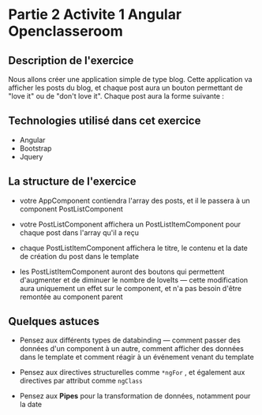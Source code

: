# Partie 2 Activite 1 Angular Openclasseroom

## Description de l'exercice
Nous allons créer une application simple de type blog.  Cette application va afficher les posts du blog, et chaque post aura un bouton permettant de "love it" ou de "don't love it".  Chaque post aura la forme suivante : 

## Technologies utilisé dans cet exercice

* Angular
* Bootstrap
* Jquery

## La structure de l'exercice

* votre AppComponent contiendra l'array des posts, et il le passera à un component PostListComponent

* votre PostListComponent affichera un PostListItemComponent pour chaque post dans l'array qu'il a reçu

* chaque PostListItemComponent affichera le titre, le contenu et la date de création du post dans le template

* les PostListItemComponent auront des boutons qui permettent d'augmenter et de diminuer le nombre de loveIts — cette modification aura uniquement un effet sur le component, et n'a pas besoin d'être remontée au component parent

## Quelques astuces

* Pensez aux différents types de databinding — comment passer des données d'un component à un autre, comment afficher des données dans le template et comment réagir à un événement venant du template

* Pensez aux directives structurelles comme  <code>*ngFor</code>  , et également aux directives par attribut comme  <code>ngClass</code>

* Pensez aux **Pipes** pour la transformation de données, notamment pour la date